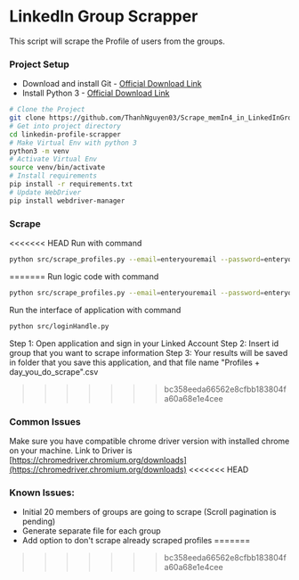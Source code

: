 # LinkedIn Group Scrapper
This script will scrape the Profile of users from the groups.

### Project Setup
* Download and install Git - [Official Download Link](https://git-scm.com/downloads)
* Install Python 3 - [Official Download Link](https://www.python.org/downloads/)
```bash
# Clone the Project
git clone https://github.com/ThanhNguyen03/Scrape_memIn4_in_LinkedInGroup.git
# Get into project directory
cd linkedin-profile-scrapper
# Make Virtual Env with python 3
python3 -m venv
# Activate Virtual Env
source venv/bin/activate
# Install requirements
pip install -r requirements.txt
# Update WebDriver
pip install webdriver-manager
``` 

### Scrape
<<<<<<< HEAD
Run with command
```bash
python src/scrape_profiles.py --email=enteryouremail --password=enteryourpassword --group_ids=entergroupid 
```
=======
Run logic code with command
```bash
python src/scrape_profiles.py --email=enteryouremail --password=enteryourpassword --group_ids=entergroupid 
```
Run the interface of application with command
```bash
python src/loginHandle.py 
```
Step 1: Open application and sign in your Linked Account
Step 2: Insert id group that you want to scrape information
Step 3: Your results will be saved in folder that you save this application, and that file name "Profiles + day_you_do_scrape".csv
>>>>>>> bc358eeda66562e8cfbb183804fa60a68e1e4cee

### Common Issues
Make sure you have compatible chrome driver version with installed chrome on your machine.
Link to Driver is [https://chromedriver.chromium.org/downloads](https://chromedriver.chromium.org/downloads)
<<<<<<< HEAD


### Known Issues:
* Initial 20 members of groups are going to scrape (Scroll pagination is pending)
* Generate separate file for each group
* Add option to don't scrape already scraped profiles
=======
>>>>>>> bc358eeda66562e8cfbb183804fa60a68e1e4cee

